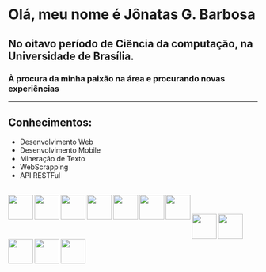 # Olá, meu nome é Jônatas G. Barbosa

## No oitavo período de Ciência da computação, na Universidade de Brasília.
### À procura da minha paixão na área e procurando novas experiências
---
## Conhecimentos:
- Desenvolvimento Web
- Desenvolvimento Mobile
- Mineração de Texto
- WebScrapping
- API RESTFul

<br>
<img align="left" src="https://cdn.jsdelivr.net/npm/programming-languages-logos/src/python/python.png" height="50">
<img align="left" src="https://cdn.jsdelivr.net/npm/programming-languages-logos/src/html/html.png" height="50">
<img align="left" src="https://cdn.jsdelivr.net/npm/programming-languages-logos/src/css/css.png" height="50">
<img align="left" src="https://cdn.jsdelivr.net/npm/programming-languages-logos/src/javascript/javascript.png" height="50">
<img align="left" src="https://cdn.jsdelivr.net/npm/programming-languages-logos/src/php/php.png" height="50">
<img align="left" src="https://cdn.jsdelivr.net/npm/programming-languages-logos/src/r/r.png" height="50">
<img align="left" src="https://cdn.jsdelivr.net/npm/programming-languages-logos/src/cpp/cpp.png" height="50">

<h1>
<img align="" opacity="0" src="https://upload.wikimedia.org/wikipedia/commons/a/a7/React-icon.svg" height="50">
<img align="left" src="https://upload.wikimedia.org/wikipedia/commons/a/a7/React-icon.svg" height="50">
<img align="left" src="https://upload.wikimedia.org/wikipedia/commons/c/cf/Angular_full_color_logo.svg" height="50">
<img align="left" src="https://upload.wikimedia.org/wikipedia/commons/3/3c/Flask_logo.svg" height="50">
<img align="left" bg-color="black" src="https://static.djangoproject.com/img/logo-django.42234b631760.svg" height="50">
